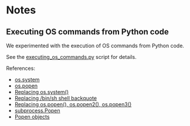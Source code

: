 # Notes
## Executing OS commands from Python code
We experimented with the execution of OS commands from Python code.

See the [executing_os_commands.py](https://github.com/aswna/GNU-Linux-Tools-sessions/blob/master/21/executing_os_commands.py) script for details.

References:
 - [os.system](https://docs.python.org/2/library/os.html#os.system)
 - [os.popen](https://docs.python.org/2/library/os.html#os.popen)
 - [Replacing os.system()](https://docs.python.org/2/library/subprocess.html#replacing-os-system)
 - [Replacing /bin/sh shell backquote](https://docs.python.org/2/library/subprocess.html#replacing-bin-sh-shell-backquote)
 - [Replacing os.popen(), os.popen2(), os.popen3()](https://docs.python.org/2/library/subprocess.html#replacing-os-popen-os-popen2-os-popen3)
 - [subprocess.Popen](https://docs.python.org/2/library/subprocess.html#popen-constructor)
 - [Popen objects](https://docs.python.org/2/library/subprocess.html#popen-objects)
